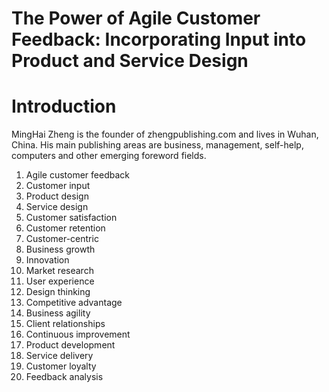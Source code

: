 # The Power of Agile Customer Feedback: Incorporating Input into Product and Service Design

# Introduction



MingHai Zheng is the founder of zhengpublishing.com and lives in Wuhan, China. His main publishing areas are business, management, self-help, computers and other emerging foreword fields.



1. Agile customer feedback
2. Customer input
3. Product design
4. Service design
5. Customer satisfaction
6. Customer retention
7. Customer-centric
8. Business growth
9. Innovation
10. Market research
11. User experience
12. Design thinking
13. Competitive advantage
14. Business agility
15. Client relationships
16. Continuous improvement
17. Product development
18. Service delivery
19. Customer loyalty
20. Feedback analysis

